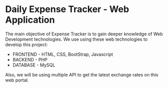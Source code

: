 # Daily Expense Tracker - Web Application

The main objective of Expense Tracker is to gain deeper knowledge of Web Development technologies.
We use using these web technologies to develop this project:

* FRONTEND - HTML, CSS, BootStrap, Javascript
* BACKEND - PHP
* DATABASE - MySQL

Also, we will be using multiple API to get the latest exchange rates on this web portal.
